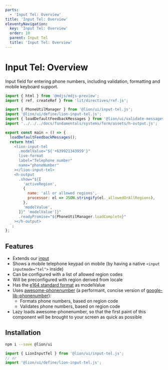 ```yaml
---
parts:
  - 'Input Tel: Overview'
title: 'Input Tel: Overview'
eleventyNavigation:
  key: 'Input Tel: Overview'
  order: 10
  parent: Input Tel
  title: 'Input Tel: Overview'
---
```


# Input Tel: Overview

Input field for entering phone numbers, including validation, formatting and mobile keyboard support.

```js script
import { html } from '@mdjs/mdjs-preview';
import { ref, createRef } from 'lit/directives/ref.js';

import { PhoneUtilManager } from '@lion/ui/input-tel.js';
import '@lion/ui/define/lion-input-tel.js';
import { loadDefaultFeedbackMessages } from '@lion/ui/validate-messages.js';
import '../../../docs/fundamentals/systems/form/assets/h-output.js';
```

```js preview-story
export const main = () => {
  loadDefaultFeedbackMessages();
  return html`
    <lion-input-tel
      .modelValue="${'+639921343959'}"
      live-format
      label="Telephone number"
      name="phoneNumber"
    ></lion-input-tel>
    <h-output
      .show="${[
        'activeRegion',
        {
          name: 'all or allowed regions',
          processor: el => JSON.stringify(el._allowedOrAllRegions),
        },
        'modelValue',
      ]}" 'modelValue']}"
      .readyPromise="${PhoneUtilManager.loadComplete}"
    ></h-output>
  `;
};
```

## Features

- Extends our [input](../input/overview.md)
- Shows a mobile telephone keypad on mobile (by having a native `<input inputmode="tel">` inside)
- Can be configured with a list of allowed region codes
- Will be preconfigured with region derived from locale
- Has the [e164 standard format](https://en.wikipedia.org/wiki/E.164) as modelValue
- Uses [awesome-phonenumber](https://www.npmjs.com/package/awesome-phonenumber) (a performant, concise version of [google-lib-phonenumber](https://www.npmjs.com/package/google-libphonenumber)):
  - Formats phone numbers, based on region code
  - Validates phone numbers, based on region code
- Lazy loads awesome-phonenumber, so that the first paint of this component will be brought to your screen as quick as possible

## Installation

```bash
npm i --save @lion/ui
```

```js
import { LionInputTel } from '@lion/ui/input-tel.js';
// or
import '@lion/ui/define/lion-input-tel.js';
```
